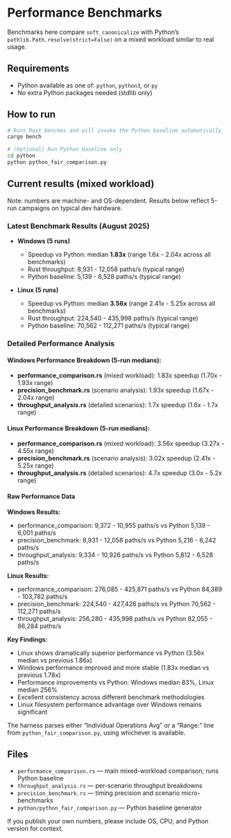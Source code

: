 # Performance Benchmarks

Benchmarks here compare `soft_canonicalize` with Python’s `pathlib.Path.resolve(strict=False)` on a mixed workload similar to real usage.

## Requirements

- Python available as one of: `python`, `python3`, or `py`
- No extra Python packages needed (stdlib only)

## How to run

```bash
# Runs Rust benches and will invoke the Python baseline automatically
cargo bench

# (Optional) Run Python baseline only
cd python
python python_fair_comparison.py
```

## Current results (mixed workload)

Note: numbers are machine- and OS-dependent. Results below reflect 5-run campaigns on typical dev hardware.

### Latest Benchmark Results (August 2025)

- **Windows (5 runs)**
	- Speedup vs Python: median **1.83x** (range 1.6x - 2.04x across all benchmarks)
	- Rust throughput: 8,931 - 12,058 paths/s (typical range)
	- Python baseline: 5,139 - 6,528 paths/s (typical range)

- **Linux (5 runs)**
	- Speedup vs Python: median **3.56x** (range 2.41x - 5.25x across all benchmarks)
	- Rust throughput: 224,540 - 435,998 paths/s (typical range)
	- Python baseline: 70,562 - 112,271 paths/s (typical range)

### Detailed Performance Analysis

#### Windows Performance Breakdown (5-run medians):
- **performance_comparison.rs** (mixed workload): 1.83x speedup (1.70x - 1.93x range)
- **precision_benchmark.rs** (scenario analysis): 1.93x speedup (1.67x - 2.04x range)
- **throughput_analysis.rs** (detailed scenarios): 1.7x speedup (1.6x - 1.7x range)

#### Linux Performance Breakdown (5-run medians):
- **performance_comparison.rs** (mixed workload): 3.56x speedup (3.27x - 4.55x range)
- **precision_benchmark.rs** (scenario analysis): 3.02x speedup (2.41x - 5.25x range)
- **throughput_analysis.rs** (detailed scenarios): 4.7x speedup (3.0x - 5.2x range)

#### Raw Performance Data

**Windows Results:**
- performance_comparison: 9,372 - 10,955 paths/s vs Python 5,139 - 6,001 paths/s
- precision_benchmark: 8,931 - 12,058 paths/s vs Python 5,216 - 6,242 paths/s  
- throughput_analysis: 9,334 - 10,926 paths/s vs Python 5,812 - 6,528 paths/s

**Linux Results:**
- performance_comparison: 276,085 - 425,871 paths/s vs Python 84,389 - 103,782 paths/s
- precision_benchmark: 224,540 - 427,426 paths/s vs Python 70,562 - 112,271 paths/s
- throughput_analysis: 256,280 - 435,998 paths/s vs Python 82,055 - 86,284 paths/s

**Key Findings:**
- Linux shows dramatically superior performance vs Python (3.56x median vs previous 1.86x)
- Windows performance improved and more stable (1.83x median vs previous 1.78x)
- Performance improvements vs Python: Windows median 83%, Linux median 256%
- Excellent consistency across different benchmark methodologies
- Linux filesystem performance advantage over Windows remains significant

The harness parses either “Individual Operations Avg” or a “Range:” line from `python_fair_comparison.py`, using whichever is available.

## Files

- `performance_comparison.rs` — main mixed-workload comparison; runs Python baseline
- `throughput_analysis.rs` — per-scenario throughput breakdowns
- `precision_benchmark.rs` — timing precision and scenario micro-benchmarks
- `python/python_fair_comparison.py` — Python baseline generator

If you publish your own numbers, please include OS, CPU, and Python version for context.
